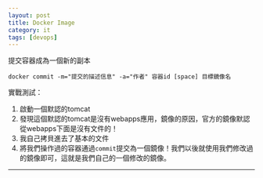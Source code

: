 ```yaml
---
layout: post
title: Docker Image
category: it
tags: [devops]
---
```


提交容器成為一個新的副本

```shell
docker commit -m="提交的描述信息" -a="作者" 容器id [space] 目標鏡像名
```

實戰測試：
1. 啟動一個默認的tomcat
2. 發現這個默認的tomcat是沒有webapps應用，鏡像的原因，官方的鏡像默認從webapps下面是沒有文件的！
3. 我自己拷貝進去了基本的文件
4. 將我們操作過的容器通過`commit`提交為一個鏡像！我們以後就使用我們修改過的鏡像即可，這就是我們自己的一個修改的鏡像。

---